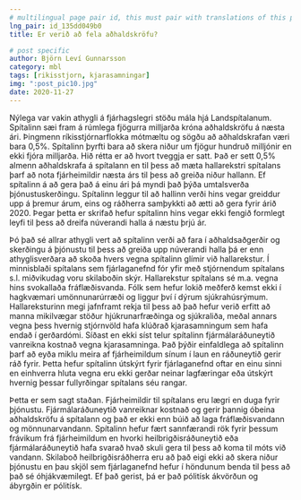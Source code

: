 ```yaml
---
# multilingual page pair id, this must pair with translations of this page. (This name must be unique)
lng_pair: id_135dd049b0
title: Er verið að fela aðhaldskröfu?

# post specific
author: Björn Leví Gunnarsson
category: mbl
tags: [rikisstjorn, kjarasamningar]
img: ":post_pic10.jpg"
date: 2020-11-27
---
```


Nýlega var vakin athygli á fjárhagslegri stöðu mála hjá Landspítalanum. Spítalinn sæi fram á rúmlega fjögurra milljarða króna aðhaldskröfu á næsta ári. Þingmenn ríkisstjórnarflokka mótmæltu og sögðu að aðhaldskrafan væri bara 0,5%. Spítalinn þyrfti bara að skera niður um fjögur hundruð milljónir en ekki fjóra milljarða. Hið rétta er að hvort tveggja er satt. Það er sett 0,5% almenn aðhaldskrafa á spítalann en til þess að mæta hallarekstri spítalans þarf að nota fjárheimildir næsta árs til þess að greiða niður hallann. Ef spítalinn á að gera það á einu ári þá myndi það þýða umtalsverða þjónustuskerðingu. Spítalinn leggur til að hallinn verði hins vegar greiddur upp á þremur árum, eins og ráðherra samþykkti að ætti að gera fyrir árið 2020. Þegar þetta er skrifað hefur spítalinn hins vegar ekki fengið formlegt leyfi til þess að dreifa núverandi halla á næstu þrjú ár.

Þó það sé allrar athygli vert að spítalinn verði að fara í aðhaldsaðgerðir og skerðingu á þjónustu til þess að greiða upp núverandi halla þá er enn athyglisverðara að skoða hvers vegna spítalinn glímir við hallarekstur. Í minnisblaði spítalans sem fjárlaganefnd fór yfir með stjórnendum spítalans s.l. miðvikudag voru skilaboðin skýr. Hallarekstur spítalans sé m.a. vegna hins svokallaða fráflæðisvanda. Fólk sem hefur lokið meðferð kemst ekki í hagkvæmari umönnunarúrræði og liggur því í dýrum sjúkrahúsrýmum. Hallareksturinn megi jafnframt rekja til þess að það hefur verið erfitt að manna mikilvægar stöður hjúkrunarfræðinga og sjúkraliða, meðal annars vegna þess hvernig stjórnvöld hafa klúðrað kjarasamningum sem hafa endað í gerðardómi. Síðast en ekki síst telur spítalinn fjármálaráðuneytið vanreikna kostnað vegna kjarasamninga. Það þýðir einfaldlega að spítalinn þarf að eyða miklu meira af fjárheimildum sínum í laun en ráðuneytið gerir ráð fyrir. Þetta hefur spítalinn útskýrt fyrir fjárlaganefnd oftar en einu sinni en einhverra hluta vegna eru ekki gerðar neinar lagfæringar eða útskýrt hvernig þessar fullyrðingar spítalans séu rangar.

Þetta er sem sagt staðan. Fjárheimildir til spítalans eru lægri en duga fyrir þjónustu. Fjármálaráðuneytið vanreiknar kostnað og gerir þannig óbeina aðhaldskröfu á spítalann og það er ekki enn búið að laga fráflæðisvandann og mönnunarvandann. Spítalinn hefur fært sannfærandi rök fyrir þessum frávikum frá fjárheimildum en hvorki heilbrigðisráðuneytið eða fjármálaráðuneytið hafa svarað hvað skuli gera til þess að koma til móts við vandann. Skilaboð heilbrigðisráðherra eru að það eigi ekki að skera niður þjónustu en þau skjöl sem fjárlaganefnd hefur í höndunum benda til þess að það sé óhjákvæmilegt. Ef það gerist, þá er það pólitísk ákvörðun og ábyrgðin er pólitísk.
